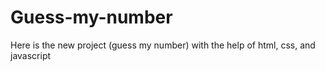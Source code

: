 # Guess-my-number
Here is the new project (guess my number) with the help of html, css, and javascript
